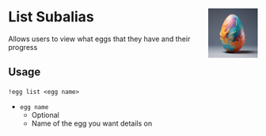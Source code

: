 <h1>List Subalias<img align="right" src="../../Data/images/canvas1.png" width="100px"></h1>

Allows users to view what eggs that they have and their progress

## Usage
`!egg list <egg name>`
- `egg name`
    - Optional
    - Name of the egg you want details on